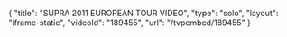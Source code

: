 {
    "title": "SUPRA 2011 EUROPEAN TOUR VIDEO",
    "type": "solo",
    "layout": "iframe-static",
    "videoId": "189455",
    "url": "\/tvpembed\/189455"
}